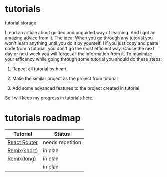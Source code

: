 # tutorials
tutorial storage

I read an article about guided and unguided way of learning. And i got an amazing advice from it.
The idea: When you go through any tutorial you won't learn anything until you do it by yourself.
I if you just copy and paste code from a tutorial, you don't go the most efficient way. Cause the next day or next week
you will forget all the information from it.
To maximize your efficency while going through some tutorial you should do these steps:

1. Repeat all tutorial by heart

2. Make the similar project as the project from tutorial

3. Add some advanced features to the project created in tutorial

So i will keep my progress in tutorials here.



# tutorials roadmap

| Tutorial      | Status |
| ----------- | ----------- |
| [React Router](https://reactrouter.com/en/main/start/tutorial)      | needs repetition       |
| [Remix(short)](https://remix.run/docs/en/v1/tutorials/blog)   | in plan        |
| [Remix(long)](https://remix.run/docs/en/v1/tutorials/jokes)   | in plan        |
| []()   | in plan        |
